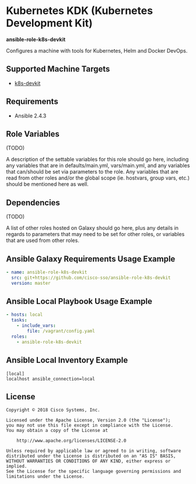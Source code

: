 # Kubernetes KDK (Kubernetes Development Kit)

**ansible-role-k8s-devkit**

Configures a machine with tools for Kubernetes, Helm and Docker DevOps.

## Supported Machine Targets

- [k8s-devkit](https://github.com/cisco-sso/k8s-devkit)

## Requirements

- Ansible 2.4.3

## Role Variables

(TODO)

A description of the settable variables for this role should go here, including any variables that are in defaults/main.yml, vars/main.yml, and any variables that can/should be set via parameters to the role. Any variables that are read from other roles and/or the global scope (ie. hostvars, group vars, etc.) should be mentioned here as well.

## Dependencies

(TODO)

A list of other roles hosted on Galaxy should go here, plus any details in regards to parameters that may need to be set for other roles, or variables that are used from other roles.

## Ansible Galaxy Requirements Usage Example

```yaml
- name: ansible-role-k8s-devkit
  src: git+https://github.com/cisco-sso/ansible-role-k8s-devkit
  version: master
```

## Ansible Local Playbook Usage Example

```yaml
- hosts: local
  tasks:
    - include_vars:
        file: /vagrant/config.yaml
  roles:
    - ansible-role-k8s-devkit
```

## Ansible Local Inventory Example

```
[local]
localhost ansible_connection=local
```

## License

```
Copyright © 2018 Cisco Systems, Inc.

Licensed under the Apache License, Version 2.0 (the "License");
you may not use this file except in compliance with the License.
You may obtain a copy of the License at

    http://www.apache.org/licenses/LICENSE-2.0

Unless required by applicable law or agreed to in writing, software
distributed under the License is distributed on an "AS IS" BASIS,
WITHOUT WARRANTIES OR CONDITIONS OF ANY KIND, either express or implied.
See the License for the specific language governing permissions and
limitations under the License.
```
